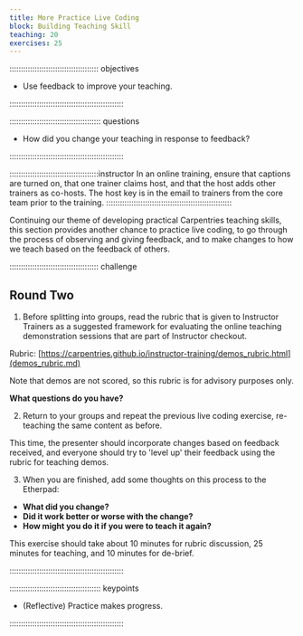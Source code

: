 ```yaml
---
title: More Practice Live Coding
block: Building Teaching Skill
teaching: 20
exercises: 25
---
```



::::::::::::::::::::::::::::::::::::::: objectives

- Use feedback to improve your teaching.

::::::::::::::::::::::::::::::::::::::::::::::::::

:::::::::::::::::::::::::::::::::::::::: questions

- How did you change your teaching in response to feedback?

::::::::::::::::::::::::::::::::::::::::::::::::::



:::::::::::::::::::::::::::::::::::::::instructor
In an online training, ensure that captions are turned on, that one trainer claims host, and that the host adds other trainers as co-hosts. 
The host key is in the email to trainers from the core team prior to the training. 
:::::::::::::::::::::::::::::::::::::::::::::::::::::::


Continuing our theme of developing practical Carpentries teaching skills,
this section provides another chance to practice live coding, to go through the
process of observing and giving feedback, and to make changes to how we teach based on the feedback of others.

:::::::::::::::::::::::::::::::::::::::  challenge

## Round Two

1. Before splitting into groups, read the rubric that is given to Instructor Trainers as a suggested framework for evaluating the online teaching demonstration sessions that are part of Instructor checkout.

Rubric: [https://carpentries.github.io/instructor-training/demos_rubric.html](demos_rubric.md)

Note that demos are not scored, so this rubric is for advisory purposes only.

**What questions do you have?**

2. Return to your groups and repeat the previous live coding exercise, re-teaching the same content as before.

This time, the presenter should incorporate changes based on feedback received, and everyone should try to 'level up' their feedback using the rubric for teaching demos.

3. When you are finished, add some thoughts on this process to the Etherpad:

- **What did you change?**
- **Did it work better or worse with the change?** 
- **How might you do it if you were to teach it again?**

This exercise should take about 10 minutes for rubric discussion, 25 minutes for teaching, and 10 minutes for de-brief.

::::::::::::::::::::::::::::::::::::::::::::::::::

:::::::::::::::::::::::::::::::::::::::: keypoints

- (Reflective) Practice makes progress.

::::::::::::::::::::::::::::::::::::::::::::::::::


